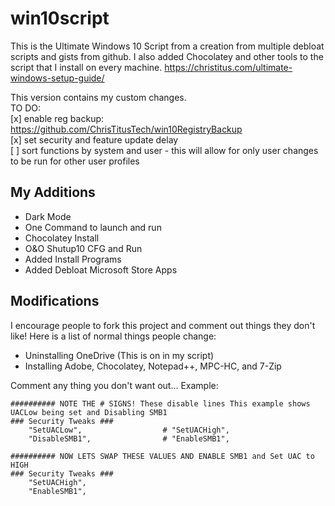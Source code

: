 # win10script
This is the Ultimate Windows 10 Script from a creation from multiple debloat scripts and gists from github. I also added Chocolatey and other tools to the script that I install on every machine. https://christitus.com/ultimate-windows-setup-guide/

This version contains my custom changes.  
TO DO:  
[x] enable reg backup: https://github.com/ChrisTitusTech/win10RegistryBackup  
[x] set security and feature update delay  
[ ] sort functions by system and user - this will allow for only user changes to be run for other user profiles  

## My Additions

- Dark Mode
- One Command to launch and run
- Chocolatey Install
- O&O Shutup10 CFG and Run
- Added Install Programs
- Added Debloat Microsoft Store Apps

## Modifications
I encourage people to fork this project and comment out things they don't like! Here is a list of normal things people change:
- Uninstalling OneDrive (This is on in my script)
- Installing Adobe, Chocolatey, Notepad++, MPC-HC, and 7-Zip

Comment any thing you don't want out... Example:

```
########## NOTE THE # SIGNS! These disable lines This example shows UACLow being set and Disabling SMB1
### Security Tweaks ###
	"SetUACLow",                  # "SetUACHigh",
	"DisableSMB1",                # "EnableSMB1",

########## NOW LETS SWAP THESE VALUES AND ENABLE SMB1 and Set UAC to HIGH
### Security Tweaks ###
	"SetUACHigh",
	"EnableSMB1",
```
